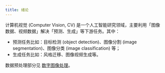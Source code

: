 ```yaml
---
title: 绪论
---
```


计算机视觉 (Computer Vision, CV) 是一个人工智能研究领域，主要利用「图像数据、视频数据」解决「预测、生成」等下游任务。其中：

- 预测任务比如：目标检测 (object detection)、图像分割 (image segmentation)、图像分类 (image classification) 等；
- 生成任务比如：风格迁移、图像视频生成等。

数据预处理部分见 [数字图像处理](../digital-image-processing/index.md)。
